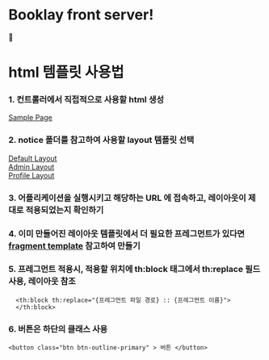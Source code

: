 # Booklay front server!
🤩


# html 템플릿 사용법

### 1. 컨트롤러에서 직접적으로 사용할 html 생성
[Sample Page](src/main/resources/templates/samplePage.html)

### 2. notice 폴더를 참고하여 사용할 layout 템플릿 선택
[Default Layout](src/main/resources/templates/thymeleaf/layout/default.html) </br>
[Admin Layout](src/main/resources/templates/thymeleaf/layout/admin.html) </br>
[Profile Layout](src/main/resources/templates/thymeleaf/layout/profile.html)

### 3. 어플리케이션을 실행시키고 해당하는 URL 에 접속하고, 레이아웃이 제대로 적용되었는지 확인하기

### 4. 이미 만들어진 레이아웃 템플릿에서 더 필요한 프레그먼트가 있다면 [fragment template](src/main/resources/notice/fragment/defaultFragmentsTemplate.html) 참고하여 만들기

### 5. 프레그먼트 적용시, 적용할 위치에 th:block 태그에서 th:replace 필드 사용, 레이아웃 참조

      <th:block th:replace="{프레그먼트 파일 경로} :: {프레그먼트 이름}">
      </th:block>

### 6. 버튼은 하단의 클래스 사용
    <button class="btn btn-outline-primary" > 버튼 </button>
